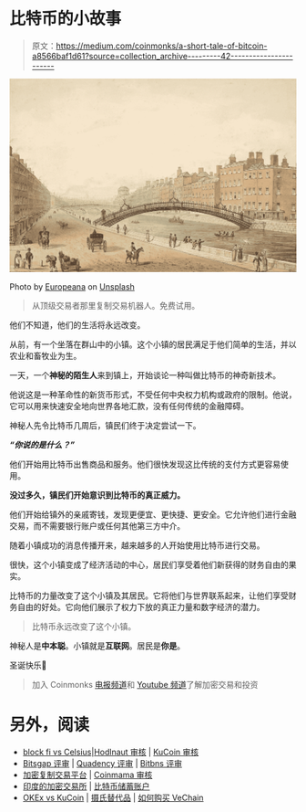 # 比特币的小故事

> 原文：<https://medium.com/coinmonks/a-short-tale-of-bitcoin-a8566baf1d61?source=collection_archive---------42----------------------->

![](img/a524f99e50cbc15e46cd3cd9427ae750.png)

Photo by [Europeana](https://unsplash.com/@europeana?utm_source=medium&utm_medium=referral) on [Unsplash](https://unsplash.com?utm_source=medium&utm_medium=referral)

> 从顶级交易者那里复制交易机器人。免费试用。

他们不知道，他们的生活将永远改变。

从前，有一个坐落在群山中的小镇。这个小镇的居民满足于他们简单的生活，并以农业和畜牧业为生。

一天，一个**神秘的陌生人**来到镇上，开始谈论一种叫做比特币的神奇新技术。

他说这是一种革命性的新货币形式，不受任何中央权力机构或政府的限制。他说，它可以用来快速安全地向世界各地汇款，没有任何传统的金融障碍。

神秘人先令比特币几周后，镇民们终于决定尝试一下。

***“你说的是什么？”***

他们开始用比特币出售商品和服务。他们很快发现这比传统的支付方式更容易使用。

**没过多久，镇民们开始意识到比特币的真正威力。**

他们开始给镇外的亲戚寄钱，发现更便宜、更快捷、更安全。它允许他们进行金融交易，而不需要银行账户或任何其他第三方中介。

随着小镇成功的消息传播开来，越来越多的人开始使用比特币进行交易。

很快，这个小镇变成了经济活动的中心，居民们享受着他们新获得的财务自由的果实。

比特币的力量改变了这个小镇及其居民。它将他们与世界联系起来，让他们享受财务自由的好处。它向他们展示了权力下放的真正力量和数字经济的潜力。

> 比特币永远改变了这个小镇。

神秘人是**中本聪**。小镇就是**互联网**。居民是**你是**。

圣诞快乐🎅

> 加入 Coinmonks [电报频道](https://t.me/coincodecap)和 [Youtube 频道](https://www.youtube.com/c/coinmonks/videos)了解加密交易和投资

# 另外，阅读

*   [block fi vs Celsius](/coinmonks/blockfi-vs-celsius-vs-hodlnaut-8a1cc8c26630)|[Hodlnaut 审核](/coinmonks/hodlnaut-review-best-way-to-hodl-is-to-earn-interest-on-your-bitcoin-6658a8c19edf) | [KuCoin 审核](https://coincodecap.com/kucoin-review)
*   [Bitsgap 评审](/coinmonks/bitsgap-review-a-crypto-trading-bot-that-makes-easy-money-a5d88a336df2) | [Quadency 评审](/coinmonks/quadency-review-a-crypto-trading-automation-platform-3068eaa374e1) | [Bitbns 评审](/coinmonks/bitbns-review-38256a07e161)
*   [加密复制交易平台](/coinmonks/top-10-crypto-copy-trading-platforms-for-beginners-d0c37c7d698c) | [Coinmama 审核](/coinmonks/coinmama-review-ace5641bde6e)
*   [印度的加密交易所](/coinmonks/bitcoin-exchange-in-india-7f1fe79715c9) | [比特币储蓄账户](/coinmonks/bitcoin-savings-account-e65b13f92451)
*   [OKEx vs KuCoin](https://coincodecap.com/okex-kucoin) | [摄氏替代品](https://coincodecap.com/celsius-alternatives) | [如何购买 VeChain](https://coincodecap.com/buy-vechain)